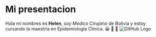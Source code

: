 # Mi presentacion
Hola mi nombres es **Helen**, soy  _Medico Cirujano_ de Bolivia y estoy cursando la maestria en Epidemiologia Clinica.
😀 👾 🤫
 ![GitHub Logo]()
 

